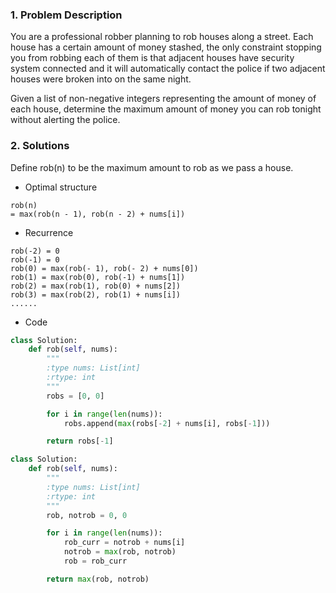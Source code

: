 ### 1. Problem Description
You are a professional robber planning to rob houses along a street. Each house has a certain amount of money stashed, the only constraint stopping you from robbing each of them is that adjacent houses have security system connected and it will automatically contact the police if two adjacent houses were broken into on the same night.

Given a list of non-negative integers representing the amount of money of each house, determine the maximum amount of money you can rob tonight without alerting the police.

### 2. Solutions
Define rob(n) to be the maximum amount to rob as we pass a house.
- Optimal structure
```
rob(n)
= max(rob(n - 1), rob(n - 2) + nums[i])
```
- Recurrence
```
rob(-2) = 0
rob(-1) = 0
rob(0) = max(rob(- 1), rob(- 2) + nums[0])
rob(1) = max(rob(0), rob(-1) + nums[1])
rob(2) = max(rob(1), rob(0) + nums[2])
rob(3) = max(rob(2), rob(1) + nums[i])
......
```
- Code
```python
class Solution:
    def rob(self, nums):
        """
        :type nums: List[int]
        :rtype: int
        """
        robs = [0, 0]

        for i in range(len(nums)):
            robs.append(max(robs[-2] + nums[i], robs[-1]))

        return robs[-1]
```
```python
class Solution:
    def rob(self, nums):
        """
        :type nums: List[int]
        :rtype: int
        """
        rob, notrob = 0, 0

        for i in range(len(nums)):
            rob_curr = notrob + nums[i]
            notrob = max(rob, notrob)
            rob = rob_curr

        return max(rob, notrob)
```
